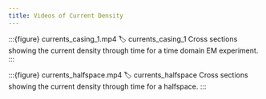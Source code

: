 ```yaml
---
title: Videos of Current Density
---
```


:::{figure} currents_casing_1.mp4
:label: currents_casing_1
Cross sections showing the current density through time for a time domain EM experiment.
:::

:::{figure} currents_halfspace.mp4
:label: currents_halfspace
Cross sections showing the current density through time for a halfspace.
:::
